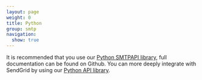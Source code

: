 ```yaml
---
layout: page
weight: 0
title: Python
group: smtp
navigation:
  show: true
---
```

<call-out>

It is recommended that you use our [Python SMTPAPI library](https://github.com/sendgrid/smtpapi-python), full documentation can be found on Github. You can more deeply integrate with SendGrid by using our [Python API library](https://github.com/sendgrid/sendgrid-python).

</call-out>
